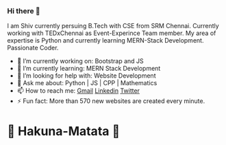 ### Hi there 👋
I am Shiv currently persuing B.Tech with CSE from SRM Chennai. Currently working with TEDxChennai as Event-Experince Team member. My area of expertise is Python and currently learning MERN-Stack Development. Passionate Coder.

- 🔭 I’m currently working on: Bootstrap and JS
- 🌱 I’m currently learning: MERN Stack Development
- 🤔 I’m looking for help with: Website Development
- 💬 Ask me about: Python | JS | CPP | Mathematics
- 📫 How to reach me: [Gmail](pratapsinghshiv898@gmail.com) [Linkedin](https://www.linkedin.com/in/shivpratapsinghshiv2017/) [Twitter](https://twitter.com/Shivpratap97)
- ⚡ Fun fact: More than 570 new websites are created every minute.

# 🤟 Hakuna-Matata 🤟
